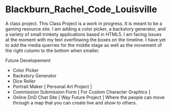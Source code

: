 # Blackburn_Rachel_Code_Louisville
A class project.
 This Class Project is a work in progress. It is meant to be a gaming resource site.
 I am adding a color picker, a backstory generator, and a variety of small trinkety applications based in HTML5.
 I am facing issues at the moment with my text overflowing the boxes on the timeline.
 I have yet to add the media querries for the middle stage as well as the movement of the right column to the bottom when smaller.
 
 Future Developement 
 - Color Picker
 - Backstory Generator
 - Dice Roller
 - Portrait Maker [ Personal Art Project ]
 - Commission Submission Form [ For Custom Character Graphics ]
 - Online DnD Chat Site [ Way Future Project ] Where the people can move through a map that you can create live and show to others. 
